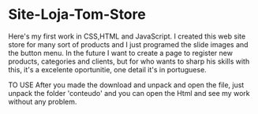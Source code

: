 # Site-Loja-Tom-Store

Here's my first work in CSS,HTML and JavaScript. 
I created this web site store for many sort of products and I just programed the slide images and the button menu. In the future I want to create a page to register new products, categories and clients, but for who wants to sharp his skills with this, it's a excelente oportunitie, one detail it's in portuguese.

TO USE
After you made the download and unpack and open the file, just unpack the folder 'conteudo' and you can open the Html and see my work without any problem.
